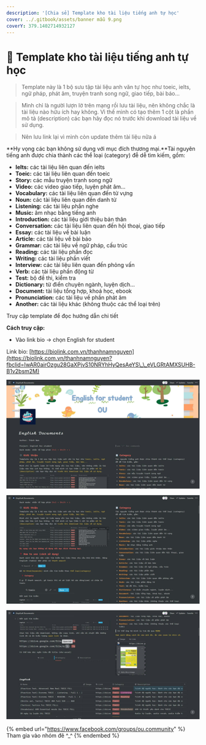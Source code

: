 ```yaml
---
description: '[Chia sẻ] Template kho tài liệu tiếng anh tự học'
cover: ../.gitbook/assets/banner mẫu 9.png
coverY: 379.1402714932127
---
```


# 🤩 Template kho tài liệu tiếng anh tự học

> Template này là 1 bộ sưu tập tài liệu anh văn tự học như toeic, ielts, ngữ pháp, phát âm, truyện tranh song ngữ, giao tiếp, bài báo...

> Mình chỉ là người lượn lờ trên mạng rồi lưu tài liệu, nên không chắc là tài liệu nào hữu ích hay không. Vì thế mình có tạo thêm 1 cột là phần mô tả (description) các bạn hãy đọc nó trước khi download tài liệu về sử dụng.

> Nên lưu link lại vì mình còn update thêm tài liệu nữa á

**Hy vọng các bạn không sử dụng với mục đích thương mại.**Tài nguyên tiếng anh được chia thành các thể loại (category) đễ dễ tìm kiếm, gồm:

* **Ielts:** các tài liệu liên quan đến ielts
* **Toeic:** các tài liệu liên quan đến toeic
* **Story:** các mẫu truyện tranh song ngữ
* **Video:** các video giao tiếp, luyện phát âm...
* **Vocabulary:** các tài liệu liên quan đến từ vựng
* **Noun:** các tài liệu liên quan đến danh từ
* **Listening:** các tài liệu phần nghe
* **Music:** âm nhạc bằng tiếng anh
* **Introduction:** các tài liệu giới thiệu bản thân
* **Conversation:** các tài liệu liên quan đến hội thoại, giao tiếp
* **Essay:** các tài liệu về bài luận
* **Article:** các tài liệu về bài báo
* **Grammar:** các tài liệu về ngữ pháp, cấu trúc
* **Reading:** các tài liệu phần đọc
* **Writing:** các tài liệu phần viết
* **Interview:** các tài liệu liên quan đến phỏng vấn
* **Verb:** các tài liệu phần động từ
* **Test:** bộ đề thi, kiểm tra
* **Dictionary:** từ điển chuyên ngành, luyện dịch...
* **Document:** tài liệu tổng hợp, khoá học, ebook
* **Pronunciation:** các tài liệu về phần phát âm
* **Another:** các tài liệu khác (không thuộc các thể loại trên)

Truy cập template để đọc hướng dẫn chi tiết

**Cách truy cập:**

* Vào link bio -> chọn English for student

Link bio: [https://biolink.com.vn/thanhnamnguyen](https://biolink.com.vn/thanhnamnguyen?fbclid=IwAR0airOzgu28GaXPjvS10NRYhHyQesAeYS\_\_eVLGRtAMXSUHB-B1v2bsm2M)

![](../.gitbook/assets/av1.jpg)

![](../.gitbook/assets/av2.jpg)

![](../.gitbook/assets/av3.jpg)

{% embed url="https://www.facebook.com/groups/ou.community" %}
Tham gia vào nhóm đê ^\_^
{% endembed %}

